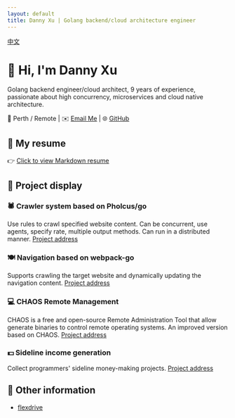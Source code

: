 ```yaml
---
layout: default
title: Danny Xu | Golang backend/cloud architecture engineer
---
```

[中文](index.zh.md)
# 👋 Hi, I'm Danny Xu

Golang backend engineer/cloud architect, 9 years of experience, passionate about high concurrency, microservices and cloud native architecture.

📍 Perth / Remote | ✉️ [Email Me](mailto:Dannyxuweb3@gmail.com) | 🌐 [GitHub](https://github.com/dannyxweb3)

## 🧾 My resume
👉 [Click to view Markdown resume](./CV.zh.md) 

## 🔧 Project display

### 🕷️ Crawler system based on Pholcus/go
Use rules to crawl specified website content. Can be concurrent, use agents, specify rate, multiple output methods. Can run in a distributed manner. [Project address](https://github.com/dannyxweb3/pholcusrules)

### 🍽 Navigation based on webpack-go
Supports crawling the target website and dynamically updating the navigation content. [Project address](https://github.com/dannyxweb3/webpack-go)

### 💻 CHAOS Remote Management
CHAOS is a free and open-source Remote Administration Tool that allow generate binaries to control remote operating systems. An improved version based on CHAOS. [Project address](https://github.com/dannyxweb3/CHAOS)

### 💵 Sideline income generation
Collect programmers' sideline money-making projects. [Project address](https://github.com/dannyxweb3/earningtacts)

## 📄 Other information
- [flexdrive](https://github.com/uxff/flexdrive)
